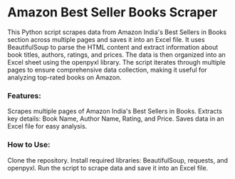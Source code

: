 

# Amazon Best Seller Books Scraper
This Python script scrapes data from Amazon India's Best Sellers in Books section across multiple pages and saves it into an Excel file. It uses BeautifulSoup to parse the HTML content and extract information about book titles, authors, ratings, and prices. The data is then organized into an Excel sheet using the openpyxl library. The script iterates through multiple pages to ensure comprehensive data collection, making it useful for analyzing top-rated books on Amazon.

### Features:
Scrapes multiple pages of Amazon India's Best Sellers in Books.
Extracts key details: Book Name, Author Name, Rating, and Price.
Saves data in an Excel file for easy analysis.
### How to Use:
Clone the repository.
Install required libraries: BeautifulSoup, requests, and openpyxl.
Run the script to scrape data and save it into an Excel file.
